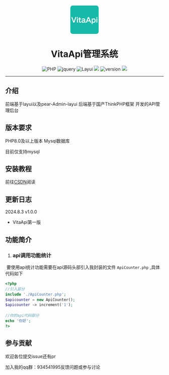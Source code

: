 <p align="center">
<img  src="./img/logo.png" width="90px" height="90px">
</p>
<h1 align="center">VitaApi管理系统</h1>
<p align="center">
  <img src="https://img.shields.io/badge/PHP-8.0+-blue" alt="PHP"/>
  <img src="https://img.shields.io/badge/jquery-orange" alt="jquery"/>
  <img src="https://img.shields.io/badge/Layui-green" alt="Layui"/>
  <img src="https://img.shields.io/badge/ThinkPHP-6.1-green"/>
  <img src="https://img.shields.io/badge/Version-v1.0.0-blue" alt="version"/>
  <img src="https://img.shields.io/badge/萌新源API管理系统-续作-green"/>
</p>
<hr>



## 介绍
前端基于layui以及pear-Admin-layui
后端基于国产ThinkPHP框架
开发的API管理后台

## 版本要求
PHP8.0及以上版本
Mysql数据库

目前仅支持mysql

## 安装教程

前往[CSDN](https://blog.csdn.net/m0_66648798/article/details/140888896)阅读

## 更新日志

2024.8.3 v1.0.0

- VitaApi第一版



## 功能简介

1. ### api调用功能统计

​	要使用api统计功能需要在api源码头部引入我封装的文件 `ApiCounter.php` ,具体代码如下

```php
<?php
//引入部分
include './ApiCounter.php';
$apicounter = new ApiCounter();
$apicounter -> increment('1');

//你的api代码部分
echo '你好';
?>
```



## 参与贡献

欢迎各位提交issue还有pr

加入我的qq群：934541995反馈问题或参与讨论

